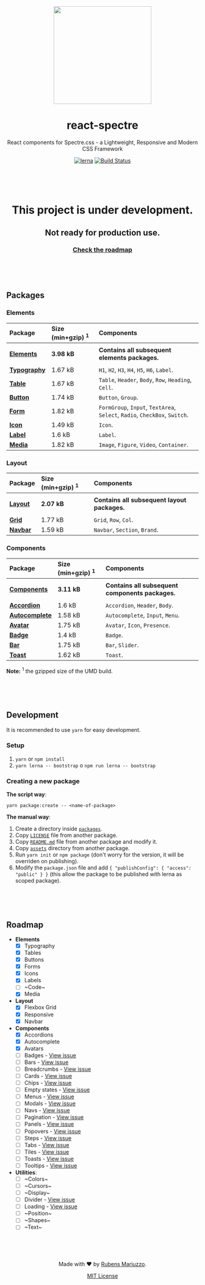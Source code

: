 <div align=center>
<img src=".github/react-spectre-logo.png" width="256" height="256">

# react-spectre
React components for Spectre.css - a Lightweight, Responsive and Modern CSS Framework

[![lerna](https://img.shields.io/badge/maintained%20with-lerna-cc00ff.svg)](https://lernajs.io/)
[![Build Status](https://travis-ci.org/react-spectre/react-spectre.svg?branch=master)](https://travis-ci.org/react-spectre/react-spectre)

<br><br><br>
</div>

<div align=center>

# This project is under development.
## Not ready for production use.
### [Check the roadmap](#roadmap)

</div>

<br><br><br>

## Packages

### Elements

 Package | Size (min+gzip) <sup>1</sup> | Components 
 :------ | :--------------------------- | :---------
 ||
 [**Elements**](packages/elements) | **<!-- markdown-exec(cmd:./node_modules/.bin/gzip-size ./packages/elements/dist/elements.umd.js) -->3.98 kB<!-- /markdown-exec -->** | **Contains all subsequent elements packages.**
 ||
 [**Typography**](packages/typography) | <!-- markdown-exec(cmd:./node_modules/.bin/gzip-size ./packages/typography/dist/typography.umd.js) -->1.67 kB<!-- /markdown-exec --> | `H1`, `H2`, `H3`, `H4`, `H5`, `H6`, `Label`.
 [**Table**](packages/table) | <!-- markdown-exec(cmd:./node_modules/.bin/gzip-size ./packages/table/dist/table.umd.js) -->1.67 kB<!-- /markdown-exec --> | `Table`, `Header`, `Body`, `Row`, `Heading`, `Cell`.
 [**Button**](packages/button) | <!-- markdown-exec(cmd:./node_modules/.bin/gzip-size ./packages/button/dist/button.umd.js) -->1.74 kB<!-- /markdown-exec --> | `Button`, `Group`.
 [**Form**](packages/form) | <!-- markdown-exec(cmd:./node_modules/.bin/gzip-size ./packages/form/dist/form.umd.js) -->1.82 kB<!-- /markdown-exec --> | `FormGroup`, `Input`, `TextArea`, `Select`, `Radio`, `CheckBox`, `Switch`.
 [**Icon**](packages/icon) | <!-- markdown-exec(cmd:./node_modules/.bin/gzip-size ./packages/icon/dist/icon.umd.js) -->1.49 kB<!-- /markdown-exec --> | `Icon`.
 [**Label**](packages/label) | <!-- markdown-exec(cmd:./node_modules/.bin/gzip-size ./packages/label/dist/label.umd.js) -->1.6 kB<!-- /markdown-exec --> | `Label`.
 [**Media**](packages/media) | <!-- markdown-exec(cmd:./node_modules/.bin/gzip-size ./packages/media/dist/media.umd.js) -->1.82 kB<!-- /markdown-exec --> | `Image`, `Figure`, `Video`, `Container`.

### Layout

 Package | Size (min+gzip) <sup>1</sup> | Components 
 :------ | :--------------------------- | :---------
 ||
 [**Layout**](packages/layout) | **<!-- markdown-exec(cmd:./node_modules/.bin/gzip-size ./packages/layout/dist/layout.umd.js) -->2.07 kB<!-- /markdown-exec -->** | **Contains all subsequent layout packages.**
 ||
 [**Grid**](packages/grid) | <!-- markdown-exec(cmd:./node_modules/.bin/gzip-size ./packages/grid/dist/grid.umd.js) -->1.77 kB<!-- /markdown-exec --> | `Grid`, `Row`, `Col`.
 [**Navbar**](packages/navbar) | <!-- markdown-exec(cmd:./node_modules/.bin/gzip-size ./packages/navbar/dist/navbar.umd.js) -->1.59 kB<!-- /markdown-exec --> | `Navbar`, `Section`, `Brand`.


### Components

 Package | Size (min+gzip) <sup>1</sup> | Components
 :------ | :--------------------------- | :---------
 ||
 [**Components**](packages/components) | **<!-- markdown-exec(cmd:./node_modules/.bin/gzip-size ./packages/components/dist/components.umd.js) -->3.11 kB<!-- /markdown-exec -->** | **Contains all subsequent components packages.**
 ||
 [**Accordion**](packages/accordion) | <!-- markdown-exec(cmd:./node_modules/.bin/gzip-size ./packages/accordion/dist/accordion.umd.js) -->1.6 kB<!-- /markdown-exec --> | `Accordion`, `Header`, `Body`.
 [**Autocomplete**](packages/autocomplete) | <!-- markdown-exec(cmd:./node_modules/.bin/gzip-size ./packages/autocomplete/dist/autocomplete.umd.js) -->1.58 kB<!-- /markdown-exec --> | `Autocomplete`, `Input`, `Menu`.
 [**Avatar**](packages/avatar) | <!-- markdown-exec(cmd:./node_modules/.bin/gzip-size ./packages/avatar/dist/avatar.umd.js) -->1.75 kB<!-- /markdown-exec --> | `Avatar`, `Icon`, `Presence`.
 [**Badge**](packages/badge) | <!-- markdown-exec(cmd:./node_modules/.bin/gzip-size ./packages/badge/dist/badge.umd.js) -->1.4 kB<!-- /markdown-exec --> | `Badge`.
 [**Bar**](packages/bar) | <!-- markdown-exec(cmd:./node_modules/.bin/gzip-size ./packages/bar/dist/bar.umd.js) -->1.75 kB<!-- /markdown-exec --> | `Bar`, `Slider`.
 [**Toast**](packages/toast) | <!-- markdown-exec(cmd:./node_modules/.bin/gzip-size ./packages/toast/dist/toast.umd.js) -->1.62 kB<!-- /markdown-exec --> | `Toast`.

**Note:** <sup>1</sup> the gzipped size of the UMD build.

<br><br><br>

## Development

It is recommended to use `yarn` for easy development.

### Setup

 1. `yarn` or `npm install`
 2. `yarn lerna -- bootstrap` o `npm run lerna -- bootstrap`

### Creating a new package

**The script way**:

```shell
yarn package:create -- <name-of-package>
```

**The manual way**:

  1. Create a directory inside [`packages`](packages).
  2. Copy [`LICENSE`](packages/typography/LICENSE) file from another package.
  3. Copy [`README.md`](packages/typography/README.md) file from another package and modify it.
  4. Copy [`assets`](packages/typography/assets) directory from another package.
  5. Run `yarn init` or `npm package` (don't worry for the version, it will be overriden on publishing).
  6. Modify the `package.json` file and add `{ "publishConfig": { "access": "public" } }` (this allow the package to be published with lerna as scoped package).


<br><br><br>

## Roadmap

  - **Elements**
    - [x] Typography
    - [x] Tables
    - [x] Buttons
    - [x] Forms
    - [x] Icons
    - [x] Labels
    - [ ] ~Code~
    - [x] Media

  - **Layout**
    - [x] Flexbox Grid
    - [x] Responsive
    - [x] Navbar

  - **Components**
    - [x] Accordions
    - [x] Autocomplete
    - [x] Avatars
    - [ ] Badges - [View issue](https://github.com/react-spectre/react-spectre/issues/7)
    - [ ] Bars - [View issue](https://github.com/react-spectre/react-spectre/issues/8)
    - [ ] Breadcrumbs - [View issue](https://github.com/react-spectre/react-spectre/issues/9)
    - [ ] Cards - [View issue](https://github.com/react-spectre/react-spectre/issues/10)
    - [ ] Chips - [View issue](https://github.com/react-spectre/react-spectre/issues/11)
    - [ ] Empty states - [View issue](https://github.com/react-spectre/react-spectre/issues/12)
    - [ ] Menus - [View issue](https://github.com/react-spectre/react-spectre/issues/13)
    - [ ] Modals - [View issue](https://github.com/react-spectre/react-spectre/issues/14)
    - [ ] Navs - [View issue](https://github.com/react-spectre/react-spectre/issues/15)
    - [ ] Pagination - [View issue](https://github.com/react-spectre/react-spectre/issues/16)
    - [ ] Panels - [View issue](https://github.com/react-spectre/react-spectre/issues/17)
    - [ ] Popovers - [View issue](https://github.com/react-spectre/react-spectre/issues/18)
    - [ ] Steps - [View issue](https://github.com/react-spectre/react-spectre/issues/19)
    - [ ] Tabs - [View issue](https://github.com/react-spectre/react-spectre/issues/20)
    - [ ] Tiles - [View issue](https://github.com/react-spectre/react-spectre/issues/21)
    - [ ] Toasts - [View issue](https://github.com/react-spectre/react-spectre/issues/22)
    - [ ] Tooltips - [View issue](https://github.com/react-spectre/react-spectre/issues/23)

  - **Utilities**:
    - [ ] ~Colors~
    - [ ] ~Cursors~
    - [ ] ~Display~
    - [ ] Divider - [View issue](https://github.com/react-spectre/react-spectre/issues/24)
    - [ ] Loading - [View issue](https://github.com/react-spectre/react-spectre/issues/25)
    - [ ] ~Position~
    - [ ] ~Shapes~
    - [ ] ~Text~

<div align=center>
<br><br><br>

Made with :heart: by [Rubens Mariuzzo](https://github.com/rmariuzzo).

[MIT License](LICENSE)

</div>
